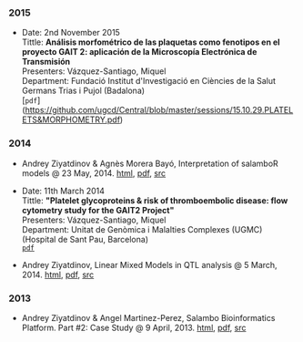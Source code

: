 ### 2015
* Date: 2nd November 2015 <br/>
  Tittle: **Análisis morfométrico de las plaquetas como fenotipos en el proyecto GAIT 2: aplicación de la Microscopía Electrónica de Transmisión** <br/>
  Presenters: Vázquez-Santiago, Miquel <br/>
  Department: Fundació Institut d'Investigació en Ciències de la Salut Germans Trias i Pujol (Badalona) <br/>
  [``pdf``] (https://github.com/ugcd/Central/blob/master/sessions/15.10.29.PLATELETS&MORPHOMETRY.pdf)
### 2014

* Andrey Ziyatdinov & Agnès Morera Bayó, Interpretation of salamboR models @ 23 May, 2014. [html](http://variani.github.io/talks/2014/02-interpret-salamboR-results/), [pdf](http://variani.github.io/talks/2014/02-interpret-salamboR-results/interpret-salamboR-results.pdf), [src](https://github.com/variani/talks/tree/gh-pages/2014/02-interpret-salamboR-results) 

* Date: 11th March 2014 <br/>
  Tittle: **"Platelet glycoproteins & risk of thromboembolic disease: flow cytometry study for the GAIT2 Project"** <br/>        Presenters: Vázquez-Santiago, Miquel <br/>
  Department: Unitat de Genòmica i Malalties Complexes (UGMC) (Hospital de Sant Pau, Barcelona) <br/>
  [``pdf``](https://github.com/ugcd/Central/blob/master/sessions/14.03.11.MYPLATELETS%26CITOMETRY.pdf)

* Andrey Ziyatdinov, Linear Mixed Models in QTL analysis @ 5 March, 2014. [html](http://variani.github.io/talks/2014/01-mixed-models-qtl/), [pdf](http://variani.github.io/talks/2014/01-mixed-models-qtl/mixed-models-qtl.pdf), [src](https://github.com/variani/talks/tree/gh-pages/2014/01-mixed-models-qtl)

### 2013

* Andrey Ziyatdinov & Angel Martinez-Perez, Salambo Bioinformatics Platform. Part #2: Case Study @ 9 April, 2013. [html](http://variani.github.io/talks/2013/01-salamboR-part2/), [pdf](http://variani.github.io/talks/2013/01-salamboR-part2/salamboR-part2.pdf), [src](https://github.com/variani/talks/tree/gh-pages/2013/01-salamboR-part2)
